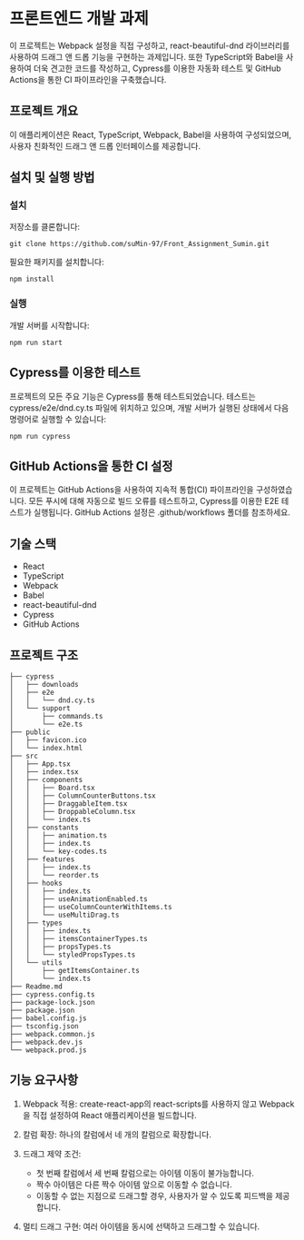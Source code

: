 # 프론트엔드 개발 과제

이 프로젝트는 Webpack 설정을 직접 구성하고, react-beautiful-dnd 라이브러리를 사용하여 드래그 앤 드롭 기능을 구현하는 과제입니다. 또한 TypeScript와 Babel을 사용하여 더욱 견고한 코드를 작성하고, Cypress를 이용한 자동화 테스트 및 GitHub Actions을 통한 CI 파이프라인을 구축했습니다.

## 프로젝트 개요

이 애플리케이션은 React, TypeScript, Webpack, Babel을 사용하여 구성되었으며, 사용자 친화적인 드래그 앤 드롭 인터페이스를 제공합니다.

## 설치 및 실행 방법

### 설치

저장소를 클론합니다:

```
git clone https://github.com/suMin-97/Front_Assignment_Sumin.git
```

필요한 패키지를 설치합니다:

```
npm install
```

### 실행

개발 서버를 시작합니다:

```
npm run start
```

## Cypress를 이용한 테스트

프로젝트의 모든 주요 기능은 Cypress를 통해 테스트되었습니다. 테스트는 cypress/e2e/dnd.cy.ts 파일에 위치하고 있으며, 개발 서버가 실행된 상태에서 다음 명령어로 실행할 수 있습니다:

```
npm run cypress
```

## GitHub Actions을 통한 CI 설정

이 프로젝트는 GitHub Actions을 사용하여 지속적 통합(CI) 파이프라인을 구성하였습니다. 모든 푸시에 대해 자동으로 빌드 오류를 테스트하고, Cypress를 이용한 E2E 테스트가 실행됩니다. GitHub Actions 설정은 .github/workflows 폴더를 참조하세요.

## 기술 스택

- React
- TypeScript
- Webpack
- Babel
- react-beautiful-dnd
- Cypress
- GitHub Actions

## 프로젝트 구조

```
├── cypress
│   ├── downloads
│   ├── e2e
│   │   └── dnd.cy.ts
│   └── support
│       ├── commands.ts
│       └── e2e.ts
├── public
│   ├── favicon.ico
│   └── index.html
├── src
│   ├── App.tsx
│   ├── index.tsx
│   ├── components
│   │   ├── Board.tsx
│   │   ├── ColumnCounterButtons.tsx
│   │   ├── DraggableItem.tsx
│   │   ├── DroppableColumn.tsx
│   │   └── index.ts
│   ├── constants
│   │   ├── animation.ts
│   │   ├── index.ts
│   │   └── key-codes.ts
│   ├── features
│   │   ├── index.ts
│   │   └── reorder.ts
│   ├── hooks
│   │   ├── index.ts
│   │   ├── useAnimationEnabled.ts
│   │   ├── useColumnCounterWithItems.ts
│   │   └── useMultiDrag.ts
│   ├── types
│   │   ├── index.ts
│   │   ├── itemsContainerTypes.ts
│   │   ├── propsTypes.ts
│   │   └── styledPropsTypes.ts
│   └── utils
│       ├── getItemsContainer.ts
│       └── index.ts
├── Readme.md
├── cypress.config.ts
├── package-lock.json
├── package.json
├── babel.config.js
├── tsconfig.json
├── webpack.common.js
├── webpack.dev.js
└── webpack.prod.js
```

## 기능 요구사항

1. Webpack 적용: create-react-app의 react-scripts를 사용하지 않고 Webpack을 직접 설정하여 React 애플리케이션을 빌드합니다.

2. 칼럼 확장: 하나의 칼럼에서 네 개의 칼럼으로 확장합니다.

3. 드래그 제약 조건:

   - 첫 번째 칼럼에서 세 번째 칼럼으로는 아이템 이동이 불가능합니다.
   - 짝수 아이템은 다른 짝수 아이템 앞으로 이동할 수 없습니다.
   - 이동할 수 없는 지점으로 드래그할 경우, 사용자가 알 수 있도록 피드백을 제공합니다.

4. 멀티 드래그 구현: 여러 아이템을 동시에 선택하고 드래그할 수 있습니다.
